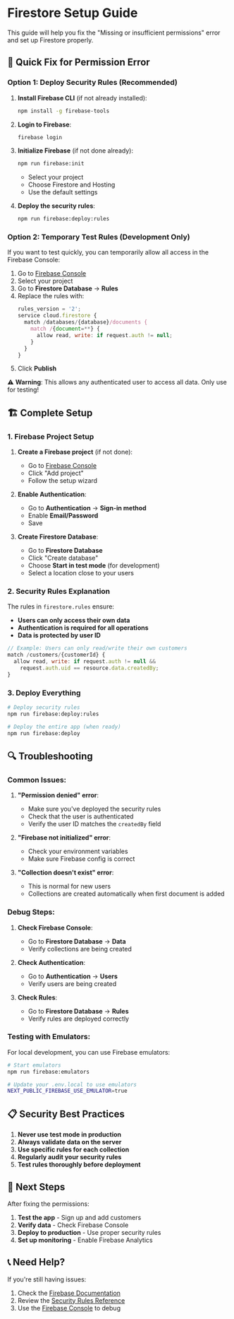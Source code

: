 # Firestore Setup Guide

This guide will help you fix the "Missing or insufficient permissions" error and set up Firestore properly.

## 🔧 **Quick Fix for Permission Error**

### **Option 1: Deploy Security Rules (Recommended)**

1. **Install Firebase CLI** (if not already installed):
   ```bash
   npm install -g firebase-tools
   ```

2. **Login to Firebase**:
   ```bash
   firebase login
   ```

3. **Initialize Firebase** (if not done already):
   ```bash
   npm run firebase:init
   ```
   - Select your project
   - Choose Firestore and Hosting
   - Use the default settings

4. **Deploy the security rules**:
   ```bash
   npm run firebase:deploy:rules
   ```

### **Option 2: Temporary Test Rules (Development Only)**

If you want to test quickly, you can temporarily allow all access in the Firebase Console:

1. Go to [Firebase Console](https://console.firebase.google.com/)
2. Select your project
3. Go to **Firestore Database** → **Rules**
4. Replace the rules with:
   ```javascript
   rules_version = '2';
   service cloud.firestore {
     match /databases/{database}/documents {
       match /{document=**} {
         allow read, write: if request.auth != null;
       }
     }
   }
   ```
5. Click **Publish**

⚠️ **Warning**: This allows any authenticated user to access all data. Only use for testing!

## 🏗️ **Complete Setup**

### **1. Firebase Project Setup**

1. **Create a Firebase project** (if not done):
   - Go to [Firebase Console](https://console.firebase.google.com/)
   - Click "Add project"
   - Follow the setup wizard

2. **Enable Authentication**:
   - Go to **Authentication** → **Sign-in method**
   - Enable **Email/Password**
   - Save

3. **Create Firestore Database**:
   - Go to **Firestore Database**
   - Click "Create database"
   - Choose **Start in test mode** (for development)
   - Select a location close to your users

### **2. Security Rules Explanation**

The rules in `firestore.rules` ensure:

- **Users can only access their own data**
- **Authentication is required for all operations**
- **Data is protected by user ID**

```javascript
// Example: Users can only read/write their own customers
match /customers/{customerId} {
  allow read, write: if request.auth != null && 
    request.auth.uid == resource.data.createdBy;
}
```

### **3. Deploy Everything**

```bash
# Deploy security rules
npm run firebase:deploy:rules

# Deploy the entire app (when ready)
npm run firebase:deploy
```

## 🔍 **Troubleshooting**

### **Common Issues:**

1. **"Permission denied" error**:
   - Make sure you've deployed the security rules
   - Check that the user is authenticated
   - Verify the user ID matches the `createdBy` field

2. **"Firebase not initialized" error**:
   - Check your environment variables
   - Make sure Firebase config is correct

3. **"Collection doesn't exist" error**:
   - This is normal for new users
   - Collections are created automatically when first document is added

### **Debug Steps:**

1. **Check Firebase Console**:
   - Go to **Firestore Database** → **Data**
   - Verify collections are being created

2. **Check Authentication**:
   - Go to **Authentication** → **Users**
   - Verify users are being created

3. **Check Rules**:
   - Go to **Firestore Database** → **Rules**
   - Verify rules are deployed correctly

### **Testing with Emulators:**

For local development, you can use Firebase emulators:

```bash
# Start emulators
npm run firebase:emulators

# Update your .env.local to use emulators
NEXT_PUBLIC_FIREBASE_USE_EMULATOR=true
```

## 📋 **Security Best Practices**

1. **Never use test mode in production**
2. **Always validate data on the server**
3. **Use specific rules for each collection**
4. **Regularly audit your security rules**
5. **Test rules thoroughly before deployment**

## 🚀 **Next Steps**

After fixing the permissions:

1. **Test the app** - Sign up and add customers
2. **Verify data** - Check Firebase Console
3. **Deploy to production** - Use proper security rules
4. **Set up monitoring** - Enable Firebase Analytics

## 📞 **Need Help?**

If you're still having issues:

1. Check the [Firebase Documentation](https://firebase.google.com/docs/firestore/security/get-started)
2. Review the [Security Rules Reference](https://firebase.google.com/docs/rules)
3. Use the [Firebase Console](https://console.firebase.google.com/) to debug 